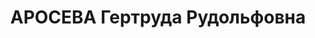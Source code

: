 ---
title: АРОСЕВА Гертруда Рудольфовна
description: "Род. в 1909, г. Прага, чешка, обр.: среднее, б/п. Проживала: Москва,\
  \ ул. Серафимовича, д. 2 (Дом правительства), кв. 104. Находилась на иждивении мужа\
  \ \n  Арестована 26.06.1937. Обв. в шпионаже и участии в к.-р. террористической\
  \ организации. Приговор: ВК ВС СССР, 02.12.1937 – ВМН. Расстреляна 02.12.1937, г.Москва.\
  \ \n  Реабилитирована ВК ВС СССР 09.08.1957"
---